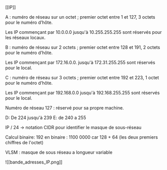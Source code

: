 [[IP]]

A : numéro de réseau sur un octet ; premier octet entre 1 et 127, 3 octets pour le numéro d’hôte. 

Les IP commençant par 10.0.0.0 jusqu'à 10.255.255.255 sont réservés pour les réseaux locaux. 

B : numéro de réseau sur 2 octets ; premier octet entre 128 et 191, 2 octets pour le numéro d’hôte. 

Les IP commençant par 172.16.0.0. jusqu'à 172.31.255.255 sont réservés pour le local. 

C : numéro de réseau sur 3 octets ; premier octet entre 192 et 223, 1 octet pour le numéro d’hôte. 

Les IP commençant par 192.168.0.0 jusqu'à 192.168.255.255 sont réservés pour le local. 

Numéro de réseau 127 : réservé pour sa propre machine. 

D: De 224 jusqu'à 239
E: de 240 a 255


IP / 24 -> notation CIDR pour identifier le masque de sous-réseau

Calcul binaire:
192 en binaire : 1100 0000 car 128 + 64 (les deux premiers chiffres de l'octet)

VLSM : masque de sous réseau a longueur variable

![[bande_adresses_IP.png]]